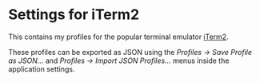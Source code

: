 Settings for iTerm2
===================

This contains my profiles for the popular terminal emulator [iTerm2](https://iterm2.com).

These profiles can be exported as JSON using the _Profiles → Save Profile as JSON…_ and _Profiles →  Import JSON Profiles…_ menus inside the application settings.
